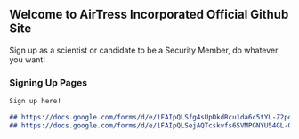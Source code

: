## Welcome to AirTress Incorporated Official Github Site

Sign up as a scientist or candidate to be a Security Member, do whatever you want!

### Signing Up Pages


```markdown
Sign up here!

## https://docs.google.com/forms/d/e/1FAIpQLSfg4sUpDkdRcu1da6c5tYL-Z2pqfXCpwG_8_vlyLn3I3BLJog/viewform?usp=pp_url - Scientist
## https://docs.google.com/forms/d/e/1FAIpQLSejAQTcskvfs6SVMPGNYU54GL-GlgMP8BJD0ZqbwP-HPZSC0g/viewform?usp=pp_url - Security

```

